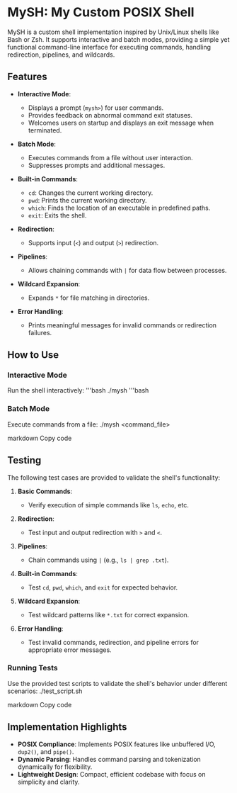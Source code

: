 # MySH: My Custom POSIX Shell

MySH is a custom shell implementation inspired by Unix/Linux shells like Bash or Zsh. It supports interactive and batch modes, providing a simple yet functional command-line interface for executing commands, handling redirection, pipelines, and wildcards.

## Features

- **Interactive Mode**: 
  - Displays a prompt (`mysh>`) for user commands.
  - Provides feedback on abnormal command exit statuses.
  - Welcomes users on startup and displays an exit message when terminated.

- **Batch Mode**: 
  - Executes commands from a file without user interaction.
  - Suppresses prompts and additional messages.

- **Built-in Commands**:
  - `cd`: Changes the current working directory.
  - `pwd`: Prints the current working directory.
  - `which`: Finds the location of an executable in predefined paths.
  - `exit`: Exits the shell.

- **Redirection**:
  - Supports input (`<`) and output (`>`) redirection.

- **Pipelines**:
  - Allows chaining commands with `|` for data flow between processes.

- **Wildcard Expansion**:
  - Expands `*` for file matching in directories.

- **Error Handling**:
  - Prints meaningful messages for invalid commands or redirection failures.

## How to Use

### Interactive Mode
Run the shell interactively:
'''bash
./mysh
'''bash


### Batch Mode
Execute commands from a file:
./mysh <command_file>

markdown
Copy code

## Testing

The following test cases are provided to validate the shell's functionality:

1. **Basic Commands**:
   - Verify execution of simple commands like `ls`, `echo`, etc.

2. **Redirection**:
   - Test input and output redirection with `>` and `<`.

3. **Pipelines**:
   - Chain commands using `|` (e.g., `ls | grep .txt`).

4. **Built-in Commands**:
   - Test `cd`, `pwd`, `which`, and `exit` for expected behavior.

5. **Wildcard Expansion**:
   - Test wildcard patterns like `*.txt` for correct expansion.

6. **Error Handling**:
   - Test invalid commands, redirection, and pipeline errors for appropriate error messages.

### Running Tests
Use the provided test scripts to validate the shell's behavior under different scenarios:
./test_script.sh

markdown
Copy code

## Implementation Highlights

- **POSIX Compliance**: Implements POSIX features like unbuffered I/O, `dup2()`, and `pipe()`.
- **Dynamic Parsing**: Handles command parsing and tokenization dynamically for flexibility.
- **Lightweight Design**: Compact, efficient codebase with focus on simplicity and clarity.
